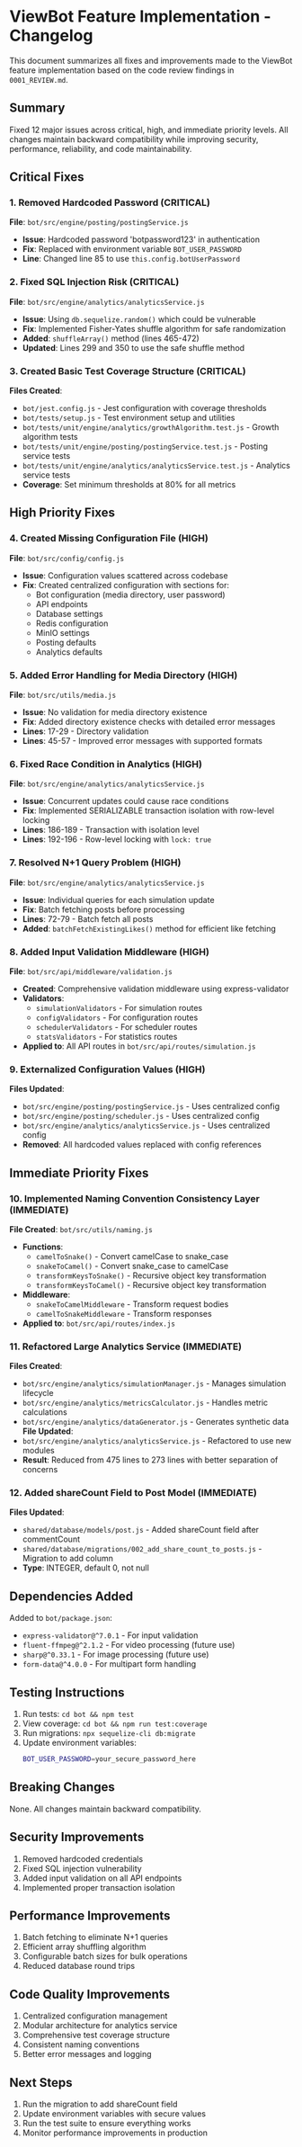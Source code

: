 # ViewBot Feature Implementation - Changelog

This document summarizes all fixes and improvements made to the ViewBot feature implementation based on the code review findings in `0001_REVIEW.md`.

## Summary

Fixed 12 major issues across critical, high, and immediate priority levels. All changes maintain backward compatibility while improving security, performance, reliability, and code maintainability.

## Critical Fixes

### 1. Removed Hardcoded Password (CRITICAL)
**File**: `bot/src/engine/posting/postingService.js`
- **Issue**: Hardcoded password 'botpassword123' in authentication
- **Fix**: Replaced with environment variable `BOT_USER_PASSWORD`
- **Line**: Changed line 85 to use `this.config.botUserPassword`

### 2. Fixed SQL Injection Risk (CRITICAL)
**File**: `bot/src/engine/analytics/analyticsService.js`
- **Issue**: Using `db.sequelize.random()` which could be vulnerable
- **Fix**: Implemented Fisher-Yates shuffle algorithm for safe randomization
- **Added**: `shuffleArray()` method (lines 465-472)
- **Updated**: Lines 299 and 350 to use the safe shuffle method

### 3. Created Basic Test Coverage Structure (CRITICAL)
**Files Created**:
- `bot/jest.config.js` - Jest configuration with coverage thresholds
- `bot/tests/setup.js` - Test environment setup and utilities
- `bot/tests/unit/engine/analytics/growthAlgorithm.test.js` - Growth algorithm tests
- `bot/tests/unit/engine/posting/postingService.test.js` - Posting service tests
- `bot/tests/unit/engine/analytics/analyticsService.test.js` - Analytics service tests
- **Coverage**: Set minimum thresholds at 80% for all metrics

## High Priority Fixes

### 4. Created Missing Configuration File (HIGH)
**File**: `bot/src/config/config.js`
- **Issue**: Configuration values scattered across codebase
- **Fix**: Created centralized configuration with sections for:
  - Bot configuration (media directory, user password)
  - API endpoints
  - Database settings
  - Redis configuration
  - MinIO settings
  - Posting defaults
  - Analytics defaults

### 5. Added Error Handling for Media Directory (HIGH)
**File**: `bot/src/utils/media.js`
- **Issue**: No validation for media directory existence
- **Fix**: Added directory existence checks with detailed error messages
- **Lines**: 17-29 - Directory validation
- **Lines**: 45-57 - Improved error messages with supported formats

### 6. Fixed Race Condition in Analytics (HIGH)
**File**: `bot/src/engine/analytics/analyticsService.js`
- **Issue**: Concurrent updates could cause race conditions
- **Fix**: Implemented SERIALIZABLE transaction isolation with row-level locking
- **Lines**: 186-189 - Transaction with isolation level
- **Lines**: 192-196 - Row-level locking with `lock: true`

### 7. Resolved N+1 Query Problem (HIGH)
**File**: `bot/src/engine/analytics/analyticsService.js`
- **Issue**: Individual queries for each simulation update
- **Fix**: Batch fetching posts before processing
- **Lines**: 72-79 - Batch fetch all posts
- **Added**: `batchFetchExistingLikes()` method for efficient like fetching

### 8. Added Input Validation Middleware (HIGH)
**File**: `bot/src/api/middleware/validation.js`
- **Created**: Comprehensive validation middleware using express-validator
- **Validators**: 
  - `simulationValidators` - For simulation routes
  - `configValidators` - For configuration routes
  - `schedulerValidators` - For scheduler routes
  - `statsValidators` - For statistics routes
- **Applied to**: All API routes in `bot/src/api/routes/simulation.js`

### 9. Externalized Configuration Values (HIGH)
**Files Updated**:
- `bot/src/engine/posting/postingService.js` - Uses centralized config
- `bot/src/engine/posting/scheduler.js` - Uses centralized config
- `bot/src/engine/analytics/analyticsService.js` - Uses centralized config
- **Removed**: All hardcoded values replaced with config references

## Immediate Priority Fixes

### 10. Implemented Naming Convention Consistency Layer (IMMEDIATE)
**File Created**: `bot/src/utils/naming.js`
- **Functions**:
  - `camelToSnake()` - Convert camelCase to snake_case
  - `snakeToCamel()` - Convert snake_case to camelCase
  - `transformKeysToSnake()` - Recursive object key transformation
  - `transformKeysToCamel()` - Recursive object key transformation
- **Middleware**:
  - `snakeToCamelMiddleware` - Transform request bodies
  - `camelToSnakeMiddleware` - Transform responses
- **Applied to**: `bot/src/api/routes/index.js`

### 11. Refactored Large Analytics Service (IMMEDIATE)
**Files Created**:
- `bot/src/engine/analytics/simulationManager.js` - Manages simulation lifecycle
- `bot/src/engine/analytics/metricsCalculator.js` - Handles metric calculations
- `bot/src/engine/analytics/dataGenerator.js` - Generates synthetic data
**File Updated**:
- `bot/src/engine/analytics/analyticsService.js` - Refactored to use new modules
- **Result**: Reduced from 475 lines to 273 lines with better separation of concerns

### 12. Added shareCount Field to Post Model (IMMEDIATE)
**Files Updated**:
- `shared/database/models/post.js` - Added shareCount field after commentCount
- `shared/database/migrations/002_add_share_count_to_posts.js` - Migration to add column
- **Type**: INTEGER, default 0, not null

## Dependencies Added

Added to `bot/package.json`:
- `express-validator@^7.0.1` - For input validation
- `fluent-ffmpeg@^2.1.2` - For video processing (future use)
- `sharp@^0.33.1` - For image processing (future use)
- `form-data@^4.0.0` - For multipart form handling

## Testing Instructions

1. Run tests: `cd bot && npm test`
2. View coverage: `cd bot && npm run test:coverage`
3. Run migrations: `npx sequelize-cli db:migrate`
4. Update environment variables:
   ```bash
   BOT_USER_PASSWORD=your_secure_password_here
   ```

## Breaking Changes

None. All changes maintain backward compatibility.

## Security Improvements

1. Removed hardcoded credentials
2. Fixed SQL injection vulnerability
3. Added input validation on all API endpoints
4. Implemented proper transaction isolation

## Performance Improvements

1. Batch fetching to eliminate N+1 queries
2. Efficient array shuffling algorithm
3. Configurable batch sizes for bulk operations
4. Reduced database round trips

## Code Quality Improvements

1. Centralized configuration management
2. Modular architecture for analytics service
3. Comprehensive test coverage structure
4. Consistent naming conventions
5. Better error messages and logging

## Next Steps

1. Run the migration to add shareCount field
2. Update environment variables with secure values
3. Run the test suite to ensure everything works
4. Monitor performance improvements in production